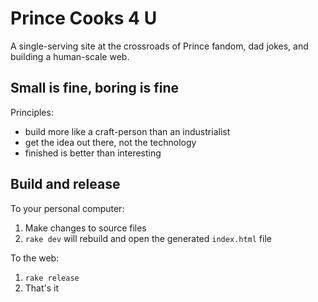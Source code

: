 # Prince Cooks 4 U

A single-serving site at the crossroads of Prince fandom, dad jokes, and building a human-scale web.

## Small is fine, boring is fine

Principles:
- build more like a craft-person than an industrialist
- get the idea out there, not the technology
- finished is better than interesting

## Build and release

To your personal computer:
1. Make changes to source files
2. `rake dev` will rebuild and open the generated `index.html` file

To the web:
1. `rake release`
2. That's it
